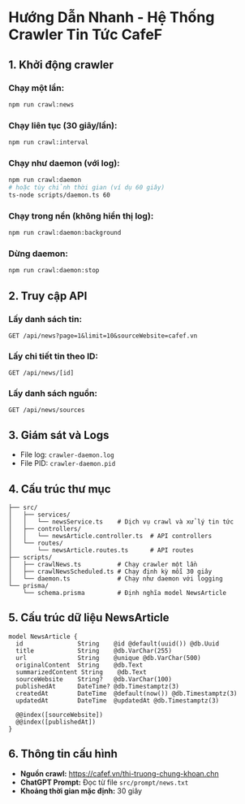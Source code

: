 # Hướng Dẫn Nhanh - Hệ Thống Crawler Tin Tức CafeF

## 1. Khởi động crawler

### Chạy một lần:
```bash
npm run crawl:news
```

### Chạy liên tục (30 giây/lần):
```bash
npm run crawl:interval
```

### Chạy như daemon (với log):
```bash
npm run crawl:daemon
# hoặc tùy chỉnh thời gian (ví dụ 60 giây)
ts-node scripts/daemon.ts 60
```

### Chạy trong nền (không hiển thị log):
```bash
npm run crawl:daemon:background
```

### Dừng daemon:
```bash
npm run crawl:daemon:stop
```

## 2. Truy cập API

### Lấy danh sách tin:
```
GET /api/news?page=1&limit=10&sourceWebsite=cafef.vn
```

### Lấy chi tiết tin theo ID:
```
GET /api/news/[id]
```

### Lấy danh sách nguồn:
```
GET /api/news/sources
```

## 3. Giám sát và Logs

- File log: `crawler-daemon.log`
- File PID: `crawler-daemon.pid`

## 4. Cấu trúc thư mục

```
├── src/
│   ├── services/
│   │   └── newsService.ts    # Dịch vụ crawl và xử lý tin tức
│   ├── controllers/
│   │   └── newsArticle.controller.ts  # API controllers
│   └── routes/
│       └── newsArticle.routes.ts      # API routes
├── scripts/
│   ├── crawlNews.ts          # Chạy crawler một lần
│   ├── crawlNewsScheduled.ts # Chạy định kỳ mỗi 30 giây
│   └── daemon.ts             # Chạy như daemon với logging
└── prisma/
    └── schema.prisma         # Định nghĩa model NewsArticle
```

## 5. Cấu trúc dữ liệu NewsArticle

```prisma
model NewsArticle {
  id               String    @id @default(uuid()) @db.Uuid
  title            String    @db.VarChar(255)
  url              String    @unique @db.VarChar(500)
  originalContent  String    @db.Text
  summarizedContent String    @db.Text
  sourceWebsite    String?   @db.VarChar(100)
  publishedAt      DateTime? @db.Timestamptz(3)
  createdAt        DateTime  @default(now()) @db.Timestamptz(3)
  updatedAt        DateTime  @updatedAt @db.Timestamptz(3)

  @@index([sourceWebsite])
  @@index([publishedAt])
}
```

## 6. Thông tin cấu hình

- **Nguồn crawl:** https://cafef.vn/thi-truong-chung-khoan.chn
- **ChatGPT Prompt:** Đọc từ file `src/prompt/news.txt`
- **Khoảng thời gian mặc định:** 30 giây 